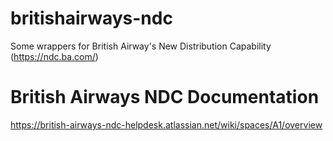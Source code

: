 # britishairways-ndc

Some wrappers for British Airway's New Distribution Capability (https://ndc.ba.com/)

# British Airways NDC Documentation

<https://british-airways-ndc-helpdesk.atlassian.net/wiki/spaces/A1/overview>

